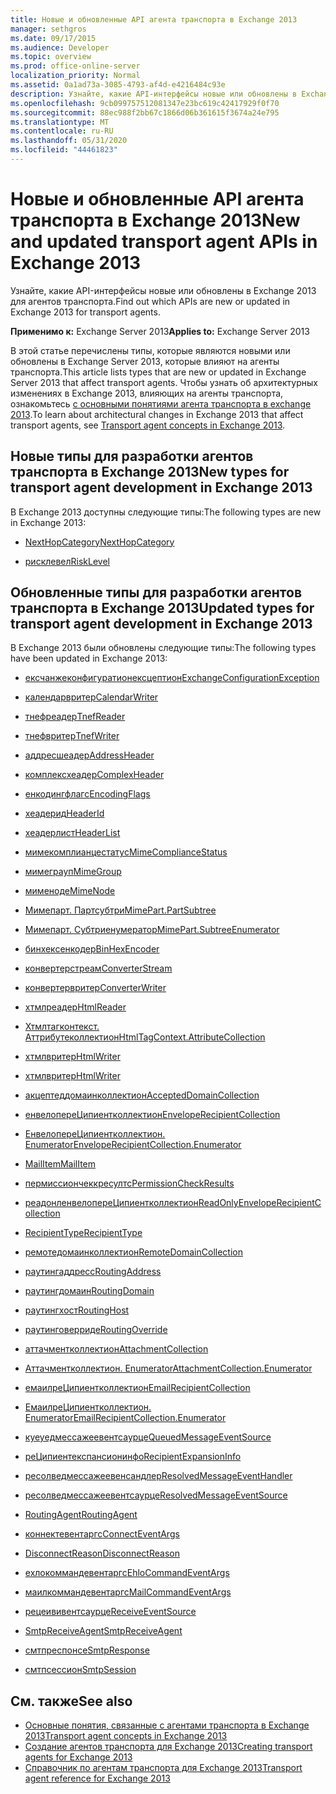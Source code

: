 ```yaml
---
title: Новые и обновленные API агента транспорта в Exchange 2013
manager: sethgros
ms.date: 09/17/2015
ms.audience: Developer
ms.topic: overview
ms.prod: office-online-server
localization_priority: Normal
ms.assetid: 0a1ad73a-3085-4793-af4d-e4216484c93e
description: Узнайте, какие API-интерфейсы новые или обновлены в Exchange 2013 для агентов транспорта.
ms.openlocfilehash: 9cb099757512081347e23bc619c42417929f0f70
ms.sourcegitcommit: 88ec988f2bb67c1866d06b361615f3674a24e795
ms.translationtype: MT
ms.contentlocale: ru-RU
ms.lasthandoff: 05/31/2020
ms.locfileid: "44461823"
---
```

# <a name="new-and-updated-transport-agent-apis-in-exchange-2013"></a><span data-ttu-id="4e8cd-103">Новые и обновленные API агента транспорта в Exchange 2013</span><span class="sxs-lookup"><span data-stu-id="4e8cd-103">New and updated transport agent APIs in Exchange 2013</span></span>

<span data-ttu-id="4e8cd-104">Узнайте, какие API-интерфейсы новые или обновлены в Exchange 2013 для агентов транспорта.</span><span class="sxs-lookup"><span data-stu-id="4e8cd-104">Find out which APIs are new or updated in Exchange 2013 for transport agents.</span></span>

<span data-ttu-id="4e8cd-105">**Применимо к:** Exchange Server 2013</span><span class="sxs-lookup"><span data-stu-id="4e8cd-105">**Applies to:** Exchange Server 2013</span></span> 
  
<span data-ttu-id="4e8cd-106">В этой статье перечислены типы, которые являются новыми или обновлены в Exchange Server 2013, которые влияют на агенты транспорта.</span><span class="sxs-lookup"><span data-stu-id="4e8cd-106">This article lists types that are new or updated in Exchange Server 2013 that affect transport agents.</span></span> <span data-ttu-id="4e8cd-107">Чтобы узнать об архитектурных изменениях в Exchange 2013, влияющих на агенты транспорта, ознакомьтесь [с основными понятиями агента транспорта в exchange 2013](transport-agent-concepts-in-exchange-2013.md).</span><span class="sxs-lookup"><span data-stu-id="4e8cd-107">To learn about architectural changes in Exchange 2013 that affect transport agents, see [Transport agent concepts in Exchange 2013](transport-agent-concepts-in-exchange-2013.md).</span></span>
  
## <a name="new-types-for-transport-agent-development-in-exchange-2013"></a><span data-ttu-id="4e8cd-108">Новые типы для разработки агентов транспорта в Exchange 2013</span><span class="sxs-lookup"><span data-stu-id="4e8cd-108">New types for transport agent development in Exchange 2013</span></span>

<span data-ttu-id="4e8cd-109">В Exchange 2013 доступны следующие типы:</span><span class="sxs-lookup"><span data-stu-id="4e8cd-109">The following types are new in Exchange 2013:</span></span>
  
- [<span data-ttu-id="4e8cd-110">NextHopCategory</span><span class="sxs-lookup"><span data-stu-id="4e8cd-110">NextHopCategory</span></span>](https://msdn.microsoft.com/library/Microsoft.Exchange.Data.Transport.NextHopCategory.aspx)
    
- [<span data-ttu-id="4e8cd-111">рисклевел</span><span class="sxs-lookup"><span data-stu-id="4e8cd-111">RiskLevel</span></span>](https://msdn.microsoft.com/library/Microsoft.Exchange.Data.Transport.RiskLevel.aspx)
    
## <a name="updated-types-for-transport-agent-development-in-exchange-2013"></a><span data-ttu-id="4e8cd-112">Обновленные типы для разработки агентов транспорта в Exchange 2013</span><span class="sxs-lookup"><span data-stu-id="4e8cd-112">Updated types for transport agent development in Exchange 2013</span></span>

<span data-ttu-id="4e8cd-113">В Exchange 2013 были обновлены следующие типы:</span><span class="sxs-lookup"><span data-stu-id="4e8cd-113">The following types have been updated in Exchange 2013:</span></span>
  
- [<span data-ttu-id="4e8cd-114">ексчанжеконфигуратионексцептион</span><span class="sxs-lookup"><span data-stu-id="4e8cd-114">ExchangeConfigurationException</span></span>](https://msdn.microsoft.com/library/Microsoft.Exchange.Data.ExchangeConfigurationException.aspx)
    
- [<span data-ttu-id="4e8cd-115">календарвритер</span><span class="sxs-lookup"><span data-stu-id="4e8cd-115">CalendarWriter</span></span>](https://msdn.microsoft.com/library/Microsoft.Exchange.Data.ContentTypes.iCalendar.CalendarWriter.aspx)
    
- [<span data-ttu-id="4e8cd-116">тнефреадер</span><span class="sxs-lookup"><span data-stu-id="4e8cd-116">TnefReader</span></span>](https://msdn.microsoft.com/library/Microsoft.Exchange.Data.ContentTypes.Tnef.TnefReader.aspx)
    
- [<span data-ttu-id="4e8cd-117">тнефвритер</span><span class="sxs-lookup"><span data-stu-id="4e8cd-117">TnefWriter</span></span>](https://msdn.microsoft.com/library/Microsoft.Exchange.Data.ContentTypes.Tnef.TnefWriter.aspx)
    
- [<span data-ttu-id="4e8cd-118">аддресшеадер</span><span class="sxs-lookup"><span data-stu-id="4e8cd-118">AddressHeader</span></span>](https://msdn.microsoft.com/library/Microsoft.Exchange.Data.Mime.AddressHeader.aspx)
    
- [<span data-ttu-id="4e8cd-119">комплексхеадер</span><span class="sxs-lookup"><span data-stu-id="4e8cd-119">ComplexHeader</span></span>](https://msdn.microsoft.com/library/Microsoft.Exchange.Data.Mime.ComplexHeader.aspx)
    
- [<span data-ttu-id="4e8cd-120">енкодингфлагс</span><span class="sxs-lookup"><span data-stu-id="4e8cd-120">EncodingFlags</span></span>](https://msdn.microsoft.com/library/Microsoft.Exchange.Data.Mime.EncodingFlags.aspx)
    
- [<span data-ttu-id="4e8cd-121">хеадерид</span><span class="sxs-lookup"><span data-stu-id="4e8cd-121">HeaderId</span></span>](https://msdn.microsoft.com/library/Microsoft.Exchange.Data.Mime.HeaderId.aspx)
    
- [<span data-ttu-id="4e8cd-122">хеадерлист</span><span class="sxs-lookup"><span data-stu-id="4e8cd-122">HeaderList</span></span>](https://msdn.microsoft.com/library/Microsoft.Exchange.Data.Mime.HeaderList.aspx)
    
- [<span data-ttu-id="4e8cd-123">мимекомплианцестатус</span><span class="sxs-lookup"><span data-stu-id="4e8cd-123">MimeComplianceStatus</span></span>](https://msdn.microsoft.com/library/Microsoft.Exchange.Data.Mime.MimeComplianceStatus.aspx)
    
- [<span data-ttu-id="4e8cd-124">мимеграуп</span><span class="sxs-lookup"><span data-stu-id="4e8cd-124">MimeGroup</span></span>](https://msdn.microsoft.com/library/Microsoft.Exchange.Data.Mime.MimeGroup.aspx)
    
- [<span data-ttu-id="4e8cd-125">мименоде</span><span class="sxs-lookup"><span data-stu-id="4e8cd-125">MimeNode</span></span>](https://msdn.microsoft.com/library/Microsoft.Exchange.Data.Mime.MimeNode.aspx)
    
- [<span data-ttu-id="4e8cd-126">Мимепарт. Партсубтри</span><span class="sxs-lookup"><span data-stu-id="4e8cd-126">MimePart.PartSubtree</span></span>](https://msdn.microsoft.com/library/Microsoft.Exchange.Data.Mime.MimePart.PartSubtree.aspx)
    
- [<span data-ttu-id="4e8cd-127">Мимепарт. Субтриенумератор</span><span class="sxs-lookup"><span data-stu-id="4e8cd-127">MimePart.SubtreeEnumerator</span></span>](https://msdn.microsoft.com/library/Microsoft.Exchange.Data.Mime.MimePart.SubtreeEnumerator.aspx)
    
- [<span data-ttu-id="4e8cd-128">бинхексенкодер</span><span class="sxs-lookup"><span data-stu-id="4e8cd-128">BinHexEncoder</span></span>](https://msdn.microsoft.com/library/Microsoft.Exchange.Data.Mime.Encoders.BinHexEncoder.aspx)
    
- [<span data-ttu-id="4e8cd-129">конвертерстреам</span><span class="sxs-lookup"><span data-stu-id="4e8cd-129">ConverterStream</span></span>](https://msdn.microsoft.com/library/Microsoft.Exchange.Data.TextConverters.ConverterStream.aspx)
    
- [<span data-ttu-id="4e8cd-130">конвертервритер</span><span class="sxs-lookup"><span data-stu-id="4e8cd-130">ConverterWriter</span></span>](https://msdn.microsoft.com/library/Microsoft.Exchange.Data.TextConverters.ConverterWriter.aspx)
    
- [<span data-ttu-id="4e8cd-131">хтмлреадер</span><span class="sxs-lookup"><span data-stu-id="4e8cd-131">HtmlReader</span></span>](https://msdn.microsoft.com/library/Microsoft.Exchange.Data.TextConverters.HtmlReader.aspx)
    
- [<span data-ttu-id="4e8cd-132">Хтмлтагконтекст. Аттрибутеколлектион</span><span class="sxs-lookup"><span data-stu-id="4e8cd-132">HtmlTagContext.AttributeCollection</span></span>](https://msdn.microsoft.com/library/Microsoft.Exchange.Data.TextConverters.HtmlTagContext.AttributeCollection.aspx)
    
- [<span data-ttu-id="4e8cd-133">хтмлвритер</span><span class="sxs-lookup"><span data-stu-id="4e8cd-133">HtmlWriter</span></span>](https://msdn.microsoft.com/library/Microsoft.Exchange.Data.TextConverters.HtmlWriter.aspx)
    
- [<span data-ttu-id="4e8cd-134">хтмлвритер</span><span class="sxs-lookup"><span data-stu-id="4e8cd-134">HtmlWriter</span></span>](https://msdn.microsoft.com/library/Microsoft.Exchange.Data.TextConverters.HtmlWriter.aspx)
    
- [<span data-ttu-id="4e8cd-135">акцептеддомаинколлектион</span><span class="sxs-lookup"><span data-stu-id="4e8cd-135">AcceptedDomainCollection</span></span>](https://msdn.microsoft.com/library/Microsoft.Exchange.Data.Transport.AcceptedDomainCollection.aspx)
    
- [<span data-ttu-id="4e8cd-136">енвелопереЦипиентколлектион</span><span class="sxs-lookup"><span data-stu-id="4e8cd-136">EnvelopeRecipientCollection</span></span>](https://msdn.microsoft.com/library/Microsoft.Exchange.Data.Transport.EnvelopeRecipientCollection.aspx)
    
- [<span data-ttu-id="4e8cd-137">ЕнвелопереЦипиентколлектион. Enumerator</span><span class="sxs-lookup"><span data-stu-id="4e8cd-137">EnvelopeRecipientCollection.Enumerator</span></span>](https://msdn.microsoft.com/library/Microsoft.Exchange.Data.Transport.EnvelopeRecipientCollection.Enumerator.aspx)
    
- [<span data-ttu-id="4e8cd-138">MailItem</span><span class="sxs-lookup"><span data-stu-id="4e8cd-138">MailItem</span></span>](https://msdn.microsoft.com/library/Microsoft.Exchange.Data.Transport.MailItem.aspx)
    
- [<span data-ttu-id="4e8cd-139">пермиссиончеккресултс</span><span class="sxs-lookup"><span data-stu-id="4e8cd-139">PermissionCheckResults</span></span>](https://msdn.microsoft.com/library/Microsoft.Exchange.Data.Transport.PermissionCheckResults.aspx)
    
- [<span data-ttu-id="4e8cd-140">реадонленвелопереЦипиентколлектион</span><span class="sxs-lookup"><span data-stu-id="4e8cd-140">ReadOnlyEnvelopeRecipientCollection</span></span>](https://msdn.microsoft.com/library/Microsoft.Exchange.Data.Transport.ReadOnlyEnvelopeRecipientCollection.aspx)
    
- [<span data-ttu-id="4e8cd-141">RecipientType</span><span class="sxs-lookup"><span data-stu-id="4e8cd-141">RecipientType</span></span>](https://msdn.microsoft.com/library/Microsoft.Exchange.Data.Transport.RecipientType.aspx)
    
- [<span data-ttu-id="4e8cd-142">ремотедомаинколлектион</span><span class="sxs-lookup"><span data-stu-id="4e8cd-142">RemoteDomainCollection</span></span>](https://msdn.microsoft.com/library/Microsoft.Exchange.Data.Transport.RemoteDomainCollection.aspx)
    
- [<span data-ttu-id="4e8cd-143">раутингаддресс</span><span class="sxs-lookup"><span data-stu-id="4e8cd-143">RoutingAddress</span></span>](https://msdn.microsoft.com/library/Microsoft.Exchange.Data.Transport.RoutingAddress.aspx)
    
- [<span data-ttu-id="4e8cd-144">раутингдомаин</span><span class="sxs-lookup"><span data-stu-id="4e8cd-144">RoutingDomain</span></span>](https://msdn.microsoft.com/library/Microsoft.Exchange.Data.Transport.RoutingDomain.aspx)
    
- [<span data-ttu-id="4e8cd-145">раутингхост</span><span class="sxs-lookup"><span data-stu-id="4e8cd-145">RoutingHost</span></span>](https://msdn.microsoft.com/library/Microsoft.Exchange.Data.Transport.RoutingHost.aspx)
    
- [<span data-ttu-id="4e8cd-146">раутинговерриде</span><span class="sxs-lookup"><span data-stu-id="4e8cd-146">RoutingOverride</span></span>](https://msdn.microsoft.com/library/Microsoft.Exchange.Data.Transport.RoutingOverride.aspx)
    
- [<span data-ttu-id="4e8cd-147">аттачментколлектион</span><span class="sxs-lookup"><span data-stu-id="4e8cd-147">AttachmentCollection</span></span>](https://msdn.microsoft.com/library/Microsoft.Exchange.Data.Transport.Email.AttachmentCollection.aspx)
    
- [<span data-ttu-id="4e8cd-148">Аттачментколлектион. Enumerator</span><span class="sxs-lookup"><span data-stu-id="4e8cd-148">AttachmentCollection.Enumerator</span></span>](https://msdn.microsoft.com/library/Microsoft.Exchange.Data.Transport.Email.AttachmentCollection.Enumerator.aspx)
    
- [<span data-ttu-id="4e8cd-149">емаилреЦипиентколлектион</span><span class="sxs-lookup"><span data-stu-id="4e8cd-149">EmailRecipientCollection</span></span>](https://msdn.microsoft.com/library/Microsoft.Exchange.Data.Transport.Email.EmailRecipientCollection.aspx)
    
- [<span data-ttu-id="4e8cd-150">ЕмаилреЦипиентколлектион. Enumerator</span><span class="sxs-lookup"><span data-stu-id="4e8cd-150">EmailRecipientCollection.Enumerator</span></span>](https://msdn.microsoft.com/library/Microsoft.Exchange.Data.Transport.Email.EmailRecipientCollection.Enumerator.aspx)
    
- [<span data-ttu-id="4e8cd-151">куеуедмессажеевентсаурце</span><span class="sxs-lookup"><span data-stu-id="4e8cd-151">QueuedMessageEventSource</span></span>](https://msdn.microsoft.com/library/Microsoft.Exchange.Data.Transport.Routing.QueuedMessageEventSource.aspx)
    
- [<span data-ttu-id="4e8cd-152">реЦипиентекспансионинфо</span><span class="sxs-lookup"><span data-stu-id="4e8cd-152">RecipientExpansionInfo</span></span>](https://msdn.microsoft.com/library/Microsoft.Exchange.Data.Transport.Routing.RecipientExpansionInfo.aspx)
    
- [<span data-ttu-id="4e8cd-153">ресолведмессажеевенсандлер</span><span class="sxs-lookup"><span data-stu-id="4e8cd-153">ResolvedMessageEventHandler</span></span>](https://msdn.microsoft.com/library/Microsoft.Exchange.Data.Transport.Routing.ResolvedMessageEventHandler.aspx)
    
- [<span data-ttu-id="4e8cd-154">ресолведмессажеевентсаурце</span><span class="sxs-lookup"><span data-stu-id="4e8cd-154">ResolvedMessageEventSource</span></span>](https://msdn.microsoft.com/library/Microsoft.Exchange.Data.Transport.Routing.ResolvedMessageEventSource.aspx)
    
- [<span data-ttu-id="4e8cd-155">RoutingAgent</span><span class="sxs-lookup"><span data-stu-id="4e8cd-155">RoutingAgent</span></span>](https://msdn.microsoft.com/library/Microsoft.Exchange.Data.Transport.Routing.RoutingAgent.aspx)
    
- [<span data-ttu-id="4e8cd-156">коннектевентаргс</span><span class="sxs-lookup"><span data-stu-id="4e8cd-156">ConnectEventArgs</span></span>](https://msdn.microsoft.com/library/Microsoft.Exchange.Data.Transport.Smtp.ConnectEventArgs.aspx)
    
- [<span data-ttu-id="4e8cd-157">DisconnectReason</span><span class="sxs-lookup"><span data-stu-id="4e8cd-157">DisconnectReason</span></span>](https://msdn.microsoft.com/library/Microsoft.Exchange.Data.Transport.Smtp.DisconnectReason.aspx)
    
- [<span data-ttu-id="4e8cd-158">ехлокоммандевентаргс</span><span class="sxs-lookup"><span data-stu-id="4e8cd-158">EhloCommandEventArgs</span></span>](https://msdn.microsoft.com/library/Microsoft.Exchange.Data.Transport.Smtp.EhloCommandEventArgs.aspx)
    
- [<span data-ttu-id="4e8cd-159">маилкоммандевентаргс</span><span class="sxs-lookup"><span data-stu-id="4e8cd-159">MailCommandEventArgs</span></span>](https://msdn.microsoft.com/library/Microsoft.Exchange.Data.Transport.Smtp.MailCommandEventArgs.aspx)
    
- [<span data-ttu-id="4e8cd-160">рецеививентсаурце</span><span class="sxs-lookup"><span data-stu-id="4e8cd-160">ReceiveEventSource</span></span>](https://msdn.microsoft.com/library/Microsoft.Exchange.Data.Transport.Smtp.ReceiveEventSource.aspx)
    
- [<span data-ttu-id="4e8cd-161">SmtpReceiveAgent</span><span class="sxs-lookup"><span data-stu-id="4e8cd-161">SmtpReceiveAgent</span></span>](https://msdn.microsoft.com/library/Microsoft.Exchange.Data.Transport.Smtp.SmtpReceiveAgent.aspx)
    
- [<span data-ttu-id="4e8cd-162">смтпреспонсе</span><span class="sxs-lookup"><span data-stu-id="4e8cd-162">SmtpResponse</span></span>](https://msdn.microsoft.com/library/Microsoft.Exchange.Data.Transport.Smtp.SmtpResponse.aspx)
    
- [<span data-ttu-id="4e8cd-163">смтпсессион</span><span class="sxs-lookup"><span data-stu-id="4e8cd-163">SmtpSession</span></span>](https://msdn.microsoft.com/library/Microsoft.Exchange.Data.Transport.Smtp.SmtpSession.aspx)
    
## <a name="see-also"></a><span data-ttu-id="4e8cd-164">См. также</span><span class="sxs-lookup"><span data-stu-id="4e8cd-164">See also</span></span>

- [<span data-ttu-id="4e8cd-165">Основные понятия, связанные с агентами транспорта в Exchange 2013</span><span class="sxs-lookup"><span data-stu-id="4e8cd-165">Transport agent concepts in Exchange 2013</span></span>](transport-agent-concepts-in-exchange-2013.md)  
- [<span data-ttu-id="4e8cd-166">Создание агентов транспорта для Exchange 2013</span><span class="sxs-lookup"><span data-stu-id="4e8cd-166">Creating transport agents for Exchange 2013</span></span>](creating-transport-agents-for-exchange-2013.md)  
- [<span data-ttu-id="4e8cd-167">Справочник по агентам транспорта для Exchange 2013</span><span class="sxs-lookup"><span data-stu-id="4e8cd-167">Transport agent reference for Exchange 2013</span></span>](transport-agent-reference-for-exchange-2013.md)
    

